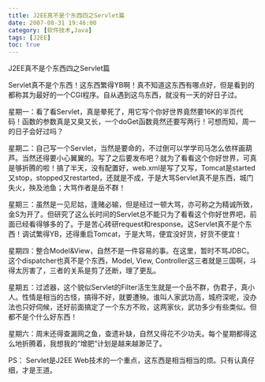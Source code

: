 ```yaml
---
title: J2EE真不是个东西四之Servlet篇
date: 2007-08-31 19:46:00
category: [软件技术,Java]
tags: [J2EE]
toc: true
---
```

J2EE真不是个东西四之Servlet篇
<!-- more -->
Servlet真不是个东西！这东西繁得YB啊！真不知道这东西有哪点好，但是看到的都称其为最好的一个CGI程序。自从遇到这鸟东西，就没有一天的好日子过。

星期一：看了看Servlet，真是晕死了，用它写个你好世界竟然要16K的半页代码！函数的参数真是又臭又长，一个doGet函数竟然还要写两行！可想而知，周一的日子会好过吗？

星期二：自己写一个Servlet，当然是要命的，不过倒可以学学司马怎么依样画葫芦。当然还得要小心翼翼的。写了之后要发布吧？就为了看看这个你好世界，可真是够折腾的啦！搞了半天，没有配置好，web.xml是写了又写，Tomcat是started又stop，stopped又restarted，还就是不成，于是大骂Servlet真不是东西，城门失火，殃及池鱼；大骂作者是岳不群！

星期三：虽然是一见尼姑，逢赌必输，但是经过一顿大骂，亦可称之为精诚所致，金S为开了。但研究了这么长时间的Servlet总不能只为了看看这个你好世界吧，前面已经看得够多的了。于是苦心砖研request和response。这Servlet真不是个东西！调试繁得YB，还得重启Tomcat，于是大骂，便宜没好货，好货不便宜！

星期四：整合Model&View，自然不是一件容易的事。在这里，暂时不骂JDBC。这个dispatcher也真不是个东西，Model, View, Controller这三者就是三国啊，斗得太厉害了，三者的关系是剪了还断，理了更乱。

星期五：过滤器，这个貌似Servlet的Filter活生生就是一个岳不群，伪君子，真小人。性情是相当的古怪，搞得不好，就要遭殃。谁叫人家武功高，城府深呢，没办法也只好伺候，还好前面搞定了一个东方不败，这两家伙，武功多少有些类似。但都不是个什么好东西！

星期六：周末还得查漏网之鱼，查遗补缺，自然又得花不少功夫。每个星期都得这么地折腾着，我想我的“增肥”计划是越来越渺茫了。

PS： 
Servlet是J2EE Web技术的一个重点，这东西是相当相当的烦。只有认真仔细，才是王道。